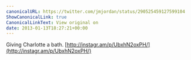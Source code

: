 ```yaml
---
canonicalURL: https://twitter.com/jmjordan/status/290525459127599104
ShowCanonicalLink: true
CanonicalLinkText: View original on
date: 2013-01-13T18:27:21+00:00
---
```

Giving Charlotte a bath. [http://instagr.am/p/UbxhN2oxPH/](http://instagr.am/p/UbxhN2oxPH/)